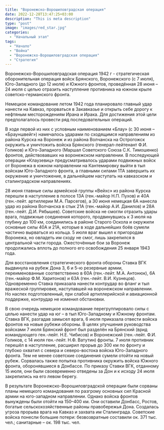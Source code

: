 ```yaml
---
title: "Воронежско-Ворошиловградская операция"
date: 2022-12-28T13:47:25+03:00
description: "This is meta description"
type: "post"
image: "images/red_star.jpg"
categories:
  - "Начальный этап"
tags:
  - "Начало"
  - "Война"
  - "Воронежско-Ворошиловградская операция"
  - "Стратегия"
---
```


Воронежско-Ворошиловградская операция 1942 г - стратегическая оборонительная операция войск Брянского, Воронежского (с 7 июля), Юго-Западного (до 12 июля) и Южного фронтов, проведённая 28 июня – 24 июля с целью отразить наступление противника на южном крыле советско-германского фронта.

Немецкое командование летом 1942 года планировало главный удар нанести на Кавказ, прорваться в Закавказье и открыть себе дорогу к нефтяным месторождениям Ирана и Ирака. Для достижения этой цели предполагалось провести ряд последовательных операций.

В ходе первой из них с условным наименованием «Блау» (с 30 июня – «Брауншвейг») намечалось ударами по сходящимся направлениям из района Курска на Воронеж и из района Волчанска на Острогожск окружить и уничтожить войска Брянского (генерал-лейтенант Ф.И. Голиков) и Юго-Западного (Маршал Советского Союза С.К. Тимошенко) фронтов, действовавших на воронежском направлении. В последующей операции «Клаузевиц» предусматривалось ударами подвижных войск от Воронежа в южном направлении на Кантемировку выйти в тыл войскам Юго-Западного фронта, а главными силами 1ТА завершить их окружение и уничтожение, в дальнейшем  наступать на кавказском и сталинградском направлениях.

28 июня главные силы армейской группы «Вейхс» из района Курска перешли в наступление в полосе 13А (ген.-майор Н.П. Пухов) и 40А (ген.-лейт. артиллерии М.А. Парсегов), а 30 июня немецкая 6А нанесла удар из района Волчанска в стык 21А (ген.-майор А.И. Данилов) и 28А (ген.-лейт. Д.И. Рябышев). Советские войска не смогли отразить удары врага, подвижные соединения которого, продвинувшись к 3 июля на глубину до 100 км, соединились в районе Старого Оскола и окружили основные силы 40А и 21А, которые в ходе дальнейших боёв сумели частично вырваться из кольца. 5 июля враг вышел к пригородам Воронежа, но овладеть им сходу не смог, лишь закрепился в центральной части города. Ожесточённые бои за Воронеж продолжались вплоть до полного его освобождения 25 января 1943 года. 

Для восстановления стратегического фронта обороны  Ставка ВГК  выдвинула на рубеж Дона 3, 6 и 5-ю резервные армии, переименованные соответственно в 60А (ген.-лейт. М.А. Антонюк), 6А (ген.-майор Ф.М. Харитонов) и 63А (ген.-лейт. В.И. Кузнецов). Одновременно Ставка приказала нанести контрудар во фланг и тыл вражеской группировке, наступавшей на воронежском направлении. Но наспех подготовленный, при слабой артиллерийской и авиационной поддержке, контрудар не изменил обстановки.

В свою очередь немецкое командование перегруппировало силы с целью нанести удар на юг – в тыл Юго-Западному и Южному фронтам. Ставка ВГК, разгадав замысел врага, 6 июля приказала отвести войска фронтов на новые рубежи обороны. В целях улучшения руководства войсками 7 июля Брянский фронт был разделён на Брянский (врид командующего ген.-лейт. Н.Е. Чибисов) и Воронежский (ген.-лейт. Ф.И. Голиков, с 14 июля ген.-лейт. Н.Ф. Ватутин) фронты. 7 июля противник  перешёл в наступление, расширил прорыв до 300 км по фронту и глубоко охватил с севера и северо-востока войска Юго-Западного фронта. Тем не менее советские соединения сумели отойти на новый рубеж. Сорвалась также попытка противника окружить войска Южного фронта, оборонявшиеся в Донбассе. По приказу Ставки ВГК, отданному 15 июля, они были своевременно отведены за Дон и к исходу 24 июля закрепились на его левом берегу. 

В результате Воронежско-Ворошиловградской операции были сорваны планы немецкого командования по разгрому основных сил Красной армии на юго-западном направлении. Однако войска фронтов вынуждены были отойти на 150–400 км. Они оставили Донбасс, Ростов, богатые сельскохозяйственные районы правобережья Дона. Создалась угроза прорыва врага на Кавказ и захвата им Сталинграда. Советские войска понесли большие потери: безвозвратные составили ок. 371 тыс. чел.; санитарные – ок. 198 тыс. чел. 
